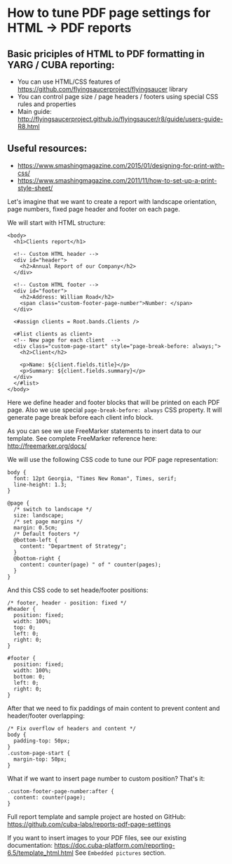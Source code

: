 # How to tune PDF page settings for HTML -> PDF reports

## Basic priciples of HTML to PDF formatting in YARG / CUBA reporting:

- You can use HTML/CSS features of https://github.com/flyingsaucerproject/flyingsaucer library
- You can control page size / page headers / footers using special CSS rules and properties
- Main guide: http://flyingsaucerproject.github.io/flyingsaucer/r8/guide/users-guide-R8.html

## Useful resources:

- https://www.smashingmagazine.com/2015/01/designing-for-print-with-css/
- https://www.smashingmagazine.com/2011/11/how-to-set-up-a-print-style-sheet/

Let's imagine that we want to create a report with landscape orientation, page numbers, fixed page header and footer on each page.

We will start with HTML structure:
```
<body>
  <h1>Clients report</h1>

  <!-- Custom HTML header -->
  <div id="header">
    <h2>Annual Report of our Company</h2>
  </div>

  <!-- Custom HTML footer -->
  <div id="footer">
    <h2>Address: William Road</h2>
    <span class="custom-footer-page-number">Number: </span>
  </div>

  <#assign clients = Root.bands.Clients />

  <#list clients as client>
  <!-- New page for each client  -->
  <div class="custom-page-start" style="page-break-before: always;">
    <h2>Client</h2>

    <p>Name: ${client.fields.title}</p>
    <p>Summary: ${client.fields.summary}</p>
  </div>
  </#list>
</body>
```

Here we define header and footer blocks that will be printed on each PDF page. Also we use special `page-break-before: always` CSS property. It will generate page break before each client info block.

As you can see we use FreeMarker statements to insert data to our template. See complete FreeMarker reference here: http://freemarker.org/docs/

We will use the following CSS code to tune our PDF page representation:
```
body {
  font: 12pt Georgia, "Times New Roman", Times, serif;
  line-height: 1.3;
}

@page {
  /* switch to landscape */
  size: landscape;
  /* set page margins */
  margin: 0.5cm;
  /* Default footers */
  @bottom-left {
    content: "Department of Strategy";
  }
  @bottom-right {
    content: counter(page) " of " counter(pages);
  }
}
```

And this CSS code to set heade/footer positions:
```
/* footer, header - position: fixed */
#header {
  position: fixed;
  width: 100%;
  top: 0;
  left: 0;
  right: 0;
}

#footer {
  position: fixed;
  width: 100%;
  bottom: 0;
  left: 0;
  right: 0;
}
```

After that we need to fix paddings of main content to prevent content and header/footer overlapping:
```
/* Fix overflow of headers and content */
body {
  padding-top: 50px;
}
.custom-page-start {
  margin-top: 50px;
}
```

What if we want to insert page number to custom position? That's it:
```
.custom-footer-page-number:after {
  content: counter(page);
}
```

Full report template and sample project are hosted on GitHub: https://github.com/cuba-labs/reports-pdf-page-settings

If you want to insert images to your PDF files, see our existing documentation: https://doc.cuba-platform.com/reporting-6.5/template_html.html See `Embedded pictures` section.